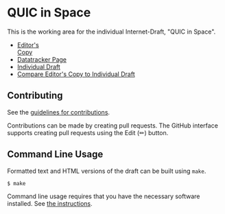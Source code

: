 # QUIC in Space

This is the working area for the individual Internet-Draft, "QUIC in Space".

* [Editor's  
Copy](https://huitema.github.io/quic-in-space/draft-huitema-quic-in-space.html)
* [Datatracker Page](https://datatracker.ietf.org/doc/draft-huitema-quic-in-space)
* [Individual Draft](https://datatracker.ietf.org/doc/html/draft-huitema-quic-in-space)
* [Compare Editor's Copy to Individual Draft](https://huitema.github.io/quic-in-space/#go.draft-huitema-quic-in-space.diff)


## Contributing

See the
[guidelines for contributions](https://github.com/huitema/quic-in-space/blob/main/CONTRIBUTING.md).

Contributions can be made by creating pull requests.
The GitHub interface supports creating pull requests using the Edit (✏) button.


## Command Line Usage

Formatted text and HTML versions of the draft can be built using `make`.

```sh
$ make
```

Command line usage requires that you have the necessary software installed.  See
[the instructions](https://github.com/martinthomson/i-d-template/blob/main/doc/SETUP.md).

